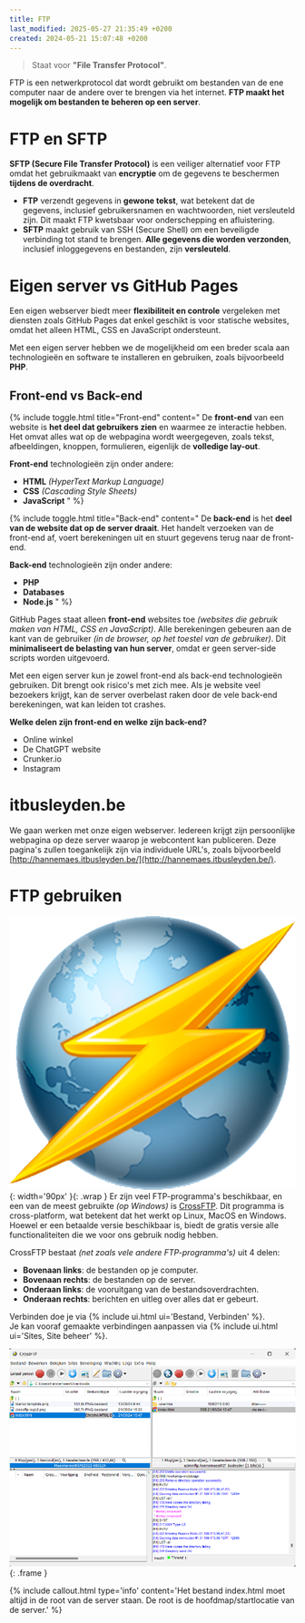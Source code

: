 ```yaml
---
title: FTP
last_modified: 2025-05-27 21:35:49 +0200
created: 2024-05-21 15:07:48 +0200
---
```


> Staat voor **"File Transfer Protocol"**.

FTP is een netwerkprotocol dat wordt gebruikt om bestanden van de ene computer naar de andere over te brengen via het internet. **FTP maakt het mogelijk om bestanden te beheren op een server**.

# FTP en SFTP

**SFTP (Secure File Transfer Protocol)** is een veiliger alternatief voor FTP omdat het gebruikmaakt van **encryptie** om de gegevens te beschermen **tijdens de overdracht**.
- **FTP** verzendt gegevens in **gewone tekst**, wat betekent dat de gegevens, inclusief gebruikersnamen en wachtwoorden, niet versleuteld zijn. Dit maakt FTP kwetsbaar voor onderschepping en afluistering.
- **SFTP** maakt gebruik van SSH (Secure Shell) om een beveiligde verbinding tot stand te brengen. **Alle gegevens die worden verzonden**, inclusief inloggegevens en bestanden, zijn **versleuteld**.

# Eigen server vs GitHub Pages

Een eigen webserver biedt meer **flexibiliteit en controle** vergeleken met diensten zoals GitHub Pages dat enkel geschikt is voor statische websites, omdat het alleen HTML, CSS en JavaScript ondersteunt.

Met een eigen server hebben we de mogelijkheid om een breder scala aan technologieën en software te installeren en gebruiken, zoals bijvoorbeeld **PHP**.

## Front-end vs Back-end

{% include toggle.html title="Front-end" content="
De **front-end** van een website is **het deel dat gebruikers zien** en waarmee ze interactie hebben. Het omvat alles wat op de webpagina wordt weergegeven, zoals tekst, afbeeldingen, knoppen, formulieren, eigenlijk de **volledige lay-out**.

**Front-end** technologieën zijn onder andere:
- **HTML** *(HyperText Markup Language)*
- **CSS** *(Cascading Style Sheets)*
- **JavaScript**
" %}

{% include toggle.html title="Back-end" content="
De **back-end** is het **deel van de website dat op de server draait**. Het handelt verzoeken van de front-end af, voert berekeningen uit en stuurt gegevens terug naar de front-end.

**Back-end** technologieën zijn onder andere:
- **PHP**
- **Databases**
- **Node.js**
" %}

GitHub Pages staat alleen **front-end** websites toe *(websites die gebruik maken van HTML, CSS en JavaScript)*. Alle berekeningen gebeuren aan de kant van de gebruiker *(in de browser, op het toestel van de gebruiker)*. Dit **minimaliseert de belasting van hun server**, omdat er geen server-side scripts worden uitgevoerd.  

Met een eigen server kun je zowel front-end als back-end technologieën gebruiken. Dit brengt ook risico's met zich mee. Als je website veel bezoekers krijgt, kan de server overbelast raken door de vele back-end berekeningen, wat kan leiden tot crashes.

**Welke delen zijn front-end en welke zijn back-end?**
- Online winkel
- De ChatGPT website
- Crunker.io
- Instagram

# itbusleyden.be

We gaan werken met onze eigen webserver. Iedereen krijgt zijn persoonlijke webpagina op deze server waarop je webcontent kan publiceren. Deze pagina's zullen toegankelijk zijn via individuele URL's, zoals bijvoorbeeld [http://hannemaes.itbusleyden.be/](http://hannemaes.itbusleyden.be/).

# FTP gebruiken

![CrossFTP Logo](images/crossftp-logo.png){: width='90px' }{: .wrap }
Er zijn veel FTP-programma's beschikbaar, en een van de meest gebruikte *(op Windows)* is [CrossFTP](https://www.crossftp.com). Dit programma is cross-platform, wat betekent dat het werkt op Linux, MacOS en Windows. Hoewel er een betaalde versie beschikbaar is, biedt de gratis versie alle functionaliteiten die we voor ons gebruik nodig hebben.

CrossFTP bestaat *(net zoals vele andere FTP-programma's)* uit 4 delen:
- **Bovenaan links**: de bestanden op je computer.
- **Bovenaan rechts**: de bestanden op de server.
- **Onderaan links**: de vooruitgang van de bestandsoverdrachten.
- **Onderaan rechts**: berichten en uitleg over alles dat er gebeurt.

Verbinden doe je via {% include ui.html ui='Bestand, Verbinden' %}.  
Je kan vooraf gemaakte verbindingen aanpassen via {% include ui.html ui='Sites, Site beheer' %}.

![CrossFTP Window](images/crossftp-screenshot.png){: .frame }

{% include callout.html type='info' content='Het bestand index.html moet altijd in de root van de server staan. De root is de hoofdmap/startlocatie van de server.' %}

